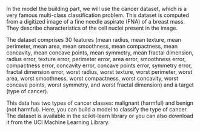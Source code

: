 In the model the building part, we will use the cancer dataset, which is a very famous multi-class classification problem. This dataset is computed from a digitized image of a fine needle aspirate (FNA) of a breast mass. They describe characteristics of the cell nuclei present in the image.

The dataset comprises 30 features (mean radius, mean texture, mean perimeter, mean area, mean smoothness, mean compactness, mean concavity, mean concave points, mean symmetry, mean fractal dimension, radius error, texture error, perimeter error, area error, smoothness error, compactness error, concavity error, concave points error, symmetry error, fractal dimension error, worst radius, worst texture, worst perimeter, worst area, worst smoothness, worst compactness, worst concavity, worst concave points, worst symmetry, and worst fractal dimension) and a target (type of cancer).

This data has two types of cancer classes: malignant (harmful) and benign (not harmful). Here, you can build a model to classify the type of cancer. The dataset is available in the scikit-learn library or you can also download it from the UCI Machine Learning Library.

